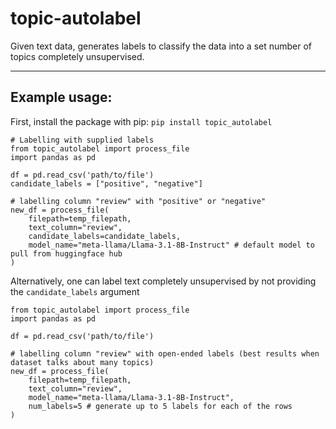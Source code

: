 # topic-autolabel
Given text data, generates labels to classify the data into a set number of topics completely unsupervised.

---
## Example usage:

First, install the package with pip: ```pip install topic_autolabel```

```
# Labelling with supplied labels
from topic_autolabel import process_file
import pandas as pd

df = pd.read_csv('path/to/file')
candidate_labels = ["positive", "negative"]

# labelling column "review" with "positive" or "negative"
new_df = process_file(
    filepath=temp_filepath,
    text_column="review",
    candidate_labels=candidate_labels,
    model_name="meta-llama/Llama-3.1-8B-Instruct" # default model to pull from huggingface hub
)
```

Alternatively, one can label text completely unsupervised by not providing the ```candidate_labels``` argument

```
from topic_autolabel import process_file
import pandas as pd

df = pd.read_csv('path/to/file')

# labelling column "review" with open-ended labels (best results when dataset talks about many topics)
new_df = process_file(
    filepath=temp_filepath,
    text_column="review",
    model_name="meta-llama/Llama-3.1-8B-Instruct",
    num_labels=5 # generate up to 5 labels for each of the rows
)
```
